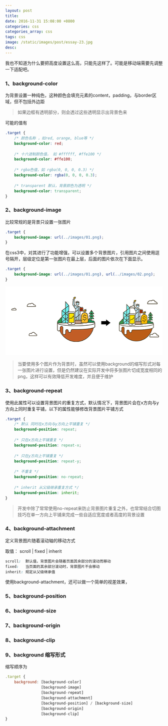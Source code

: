 ```yaml
---
layout: post
title:  
date: 2016-11-31 15:08:00 +0800
categories: css
categories_array: css
tags: css
image: /static/images/post/essay-23.jpg
desc: 
---
```


我也不知道为什么要把高度设置这么高，只能先这样了。可能是移动端需要先调整一下适配吧。

### 1、background-color

为背景设置一种纯色，这种颜色会填充元素的content，padding，与border区域，但不包括外边距  

> 如果边框有透明部分，则会透过这些透明显示出背景色来

可能的值有  

```css
.target {
    /* 颜色名称 ，如red, orange, blue等 */
    background-color: red;

    /* 十六进制颜色值， 如 #ffffff, #ffe100 */
    background-color: #ffe100;

    /* rgba色值，如 rgba(0, 0, 0, 0.3) */
    background-color: rgba(0, 0, 0, 0.3);

    /* transparent 默认，背景颜色为透明 */
    background-color: transparent;
}
```


### 2、background-image

比较常规的是背景只设置一张图片

```css
.target {
    background-image: url(../images/01.png);
}
```

在css3中，对其进行了功能增强，可以设置多个背景图片，引用图片之间使用逗号隔开，层级定位是第一张图片在最上层，后面的图片依次在下面显示。

```css
.target {
    background-image: url(../images/01.png), url(../images/02.png);
}
```

![demo](/static/images/post/20161031background/01.png)

> 当要使用多个图片作为背景时，虽然可以使用background的缩写形式对每一张图片进行设置，但是仍然建议在实际开发中将多张图片切成宽度相同的png，这样可以有效降低开发难度，并且便于维护

### 3、background-repeat

使用此属性可以设置背景图片的重复方式，默认情况下，背景图片会在x方向与y方向上同时重复平铺，以下的属性能够修改背景图片平铺方式

```css
.target {
    /* 默认 同时在x方向与y方向上平铺重复 */
    background-position: repeat;

    /* 只在x方向上平铺重复 */
    background-position: repeat-x;

    /* 只在y方向上平铺重复 */
    background-position: repeat-y;

    /* 不重复 */
    background-position: no-repeat;

    /* inherit 从父级继承重复方式 */
    background-position: inherit;
}
```

> 开发中除了常常使用no-repeat来防止背景图片重复之外，也常常结合切图技巧在单一方向上平铺来完成一些自适应宽度或者高度的背景设置

### 4、background-attachment

定义背景图片随着滚动轴的移动方式  

取值： scroll | fixed | inherit  

```css
scroll:  默认值，背景图片会随着页面其余部分的滚动而移动  
fixed:   当页面的其余部分滚动时，背景图片不会移动  
inherit: 规定从父级继承值  
``` 

使用background-attachment，还可以做一个简单的视差效果，

### 5、background-position

### 6、background-size

### 7、background-origin

### 8、background-clip


### 9、background 缩写形式

缩写顺序为 

```js
.target {
    background: [background-color]
                [background-image]
                [background-repeat]
                [background-attachment]
                [background-position] / [background-size]
                [background-origin]
                [background-clip]
}
```

